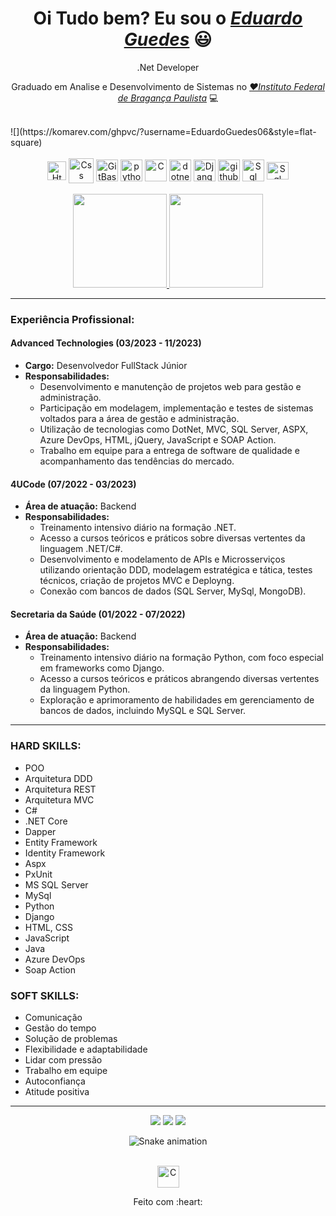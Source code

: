 <div>
  <h1 align="center">Oi Tudo bem? Eu sou o <a href="https://www.linkedin.com/in/eduardo-guedes-867749219/"><i>Eduardo Guedes</i></a> 😃️</h1>
  <p align="center">
    .Net Developer
  </p>
  <p align="center">Graduado em Analise e Desenvolvimento de Sistemas no <a href="https://bra.ifsp.edu.br/=Color="><i>❤️Instituto Federal de Bragança Paulista</i></a> 💻</p>
  <br>
    ![](https://komarev.com/ghpvc/?username=EduardoGuedes06&style=flat-square)
</div>



<div align="center" valign="top"><br>
  <img align="center" alt="Html" height="30" width="30" src="https://img.icons8.com/ios-filled/50/f25081/html-5--v1.png">
  <img align="center" alt="Css" height="40" width="40" src="https://img.icons8.com/ios-filled/50/f25081/css3.png">
  <img align="center" alt="GitBash" height="35" width="35" src="https://img.icons8.com/ios-filled/50/f25081/git.png">
  <img align="center" alt="python" height="35" width="35"src="https://img.icons8.com/ios-filled/50/F25081/python.png">
  <img align="center" alt="C" height="35" width="35" src="https://icongr.am/devicon/c-plain.svg?size=148&color=f25081">
  <img align="center" alt="dotnet" height="35" width="35" src="https://icongr.am/devicon/csharp-plain.svg?size=148&color=f25081">
  <img align="center" alt="Django" height="35" width="35" src="https://img.icons8.com/windows/344/F25081/django.png">
  <img align="center" alt="github" height="35" width="35" src="https://img.icons8.com/glyph-neue/64/F25081/github.png"> 
  <img align="center" alt="Sql" height="35" width="35" src="https://img.icons8.com/ios-glyphs/30/F25081/sql.png">
  <img align="center" alt="Sql" height="28" width="35" src="https://img.icons8.com/external-tal-revivo-regular-tal-revivo/32/F25081/external-mongodb-a-cross-platform-document-oriented-database-program-logo-regular-tal-revivo.png">
</div>

<br>

<div align="center">
  <a href="https://github.com/EduardoGuedes06">
    <img height="150em" src="https://github-readme-stats.vercel.app/api?username=EduardoGuedes06&count_private=true&include_all_commits=true&show_icons=true&theme=dracula&hide_border=false&show_owner=true"/>
    <img height="150em" src="https://github-readme-stats.vercel.app/api/top-langs/?username=EduardoGuedes06&theme=dracula&hide_border=false&&layout=compact"/>
  </a>
</div>

---

### Experiência Profissional:

#### Advanced Technologies (03/2023 - 11/2023)
- **Cargo:** Desenvolvedor FullStack Júnior
- **Responsabilidades:**
  - Desenvolvimento e manutenção de projetos web para gestão e administração.
  - Participação em modelagem, implementação e testes de sistemas voltados para a área de gestão e administração.
  - Utilização de tecnologias como DotNet, MVC, SQL Server, ASPX, Azure DevOps, HTML, jQuery, JavaScript e SOAP Action.
  - Trabalho em equipe para a entrega de software de qualidade e acompanhamento das tendências do mercado.

#### 4UCode (07/2022 - 03/2023)
- **Área de atuação:** Backend
- **Responsabilidades:**
  - Treinamento intensivo diário na formação .NET.
  - Acesso a cursos teóricos e práticos sobre diversas vertentes da linguagem .NET/C#.
  - Desenvolvimento e modelamento de APIs e Microsserviços utilizando orientação DDD, modelagem estratégica e tática, testes técnicos, criação de projetos MVC e Deployng.
  - Conexão com bancos de dados (SQL Server, MySql, MongoDB).

#### Secretaria da Saúde (01/2022 - 07/2022)
- **Área de atuação:** Backend
- **Responsabilidades:**
  - Treinamento intensivo diário na formação Python, com foco especial em frameworks como Django.
  - Acesso a cursos teóricos e práticos abrangendo diversas vertentes da linguagem Python.
  - Exploração e aprimoramento de habilidades em gerenciamento de bancos de dados, incluindo MySQL e SQL Server.

---

### HARD SKILLS:

- POO
- Arquitetura DDD
- Arquitetura REST
- Arquitetura MVC
- C#
- .NET Core
- Dapper
- Entity Framework
- Identity Framework
- Aspx
- PxUnit
- MS SQL Server
- MySql
- Python
- Django
- HTML, CSS
- JavaScript
- Java
- Azure DevOps
- Soap Action

### SOFT SKILLS:

- Comunicação
- Gestão do tempo
- Solução de problemas
- Flexibilidade e adaptabilidade
- Lidar com pressão
- Trabalho em equipe
- Autoconfiança
- Atitude positiva

---

<div align="center">
  <a href="https://www.instagram.com/eduzz.mm/" target="_blank"><img src="https://img.shields.io/badge/-Instagram-%23E4405F?style=for-the-badge&logo=instagram&logoColor=black" target="_blank"></a>
  <a href="https://www.linkedin.com/in/eduardo-guedes-867749219/" target="_blank"><img src="https://img.shields.io/badge/-LinkedIn-%230077B5?style=for-the-badge&logo=linkedin&logoColor=black" target="_blank"></a> 
  <a href="mailto:eduardoguedeslibra@gmail.com"><img src="https://img.shields.io/badge/-Gmail-%23333?style=for-the-badge&logo=gmail&logoColor=black" target="_blank"></a>
</div>

<div align="center">
  
  ![Snake animation](https://github.com/danielbped/danielbped/blob/output/github-contribution-grid-snake.svg)
   <br><br>
  
<img align="center" alt="C" height="35" width="35" src="https://external-preview.redd.it/DBN9-2UY0sTLzeQL2edZCfpywurUCoCOJDASqrLvCqk.gif?format=mp4&s=5d43d544f916b8b2c3300676d64464d83b8ff4cd.gif">
  
</div>

<div align="center">
  <p>Feito com :heart:</p>
</p>
</div>